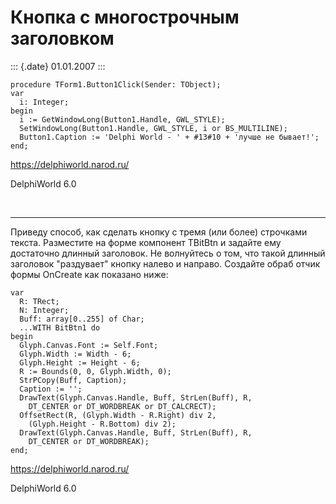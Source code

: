 Кнопка с многострочным заголовком
=================================

::: {.date}
01.01.2007
:::

    procedure TForm1.Button1Click(Sender: TObject); 
    var 
      i: Integer; 
    begin 
      i := GetWindowLong(Button1.Handle, GWL_STYLE); 
      SetWindowLong(Button1.Handle, GWL_STYLE, i or BS_MULTILINE); 
      Button1.Caption := 'Delphi World - ' + #13#10 + 'лучше не бывает!';
    end;
     

<https://delphiworld.narod.ru/>

DelphiWorld 6.0

 

------------------------------------------------------------------------

Приведу способ, как сделать кнопку с тремя (или более) строчками текста.
Разместите на форме компонент TBitBtn и задайте ему достаточно длинный
заголовок. Не волнуйтесь о том, что такой длинный заголовок
\"раздувает\" кнопку налево и направо. Создайте обраб отчик формы
OnCreate как показано ниже:

    var
      R: TRect;
      N: Integer;
      Buff: array[0..255] of Char;
      ...WITH BitBtn1 do
    begin
      Glyph.Canvas.Font := Self.Font;
      Glyph.Width := Width - 6;
      Glyph.Height := Height - 6;
      R := Bounds(0, 0, Glyph.Width, 0);
      StrPCopy(Buff, Caption);
      Caption := '';
      DrawText(Glyph.Canvas.Handle, Buff, StrLen(Buff), R,
        DT_CENTER or DT_WORDBREAK or DT_CALCRECT);
      OffsetRect(R, (Glyph.Width - R.Right) div 2,
        (Glyph.Height - R.Bottom) div 2);
      DrawText(Glyph.Canvas.Handle, Buff, StrLen(Buff), R,
        DT_CENTER or DT_WORDBREAK);
    end;
     
     

<https://delphiworld.narod.ru/>

DelphiWorld 6.0

